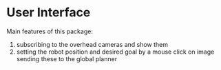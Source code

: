 # User Interface
Main features of this package:

1. subscribing to the overhead cameras and show them
2. setting the robot position and desired goal by a mouse click on image sending these to the global planner